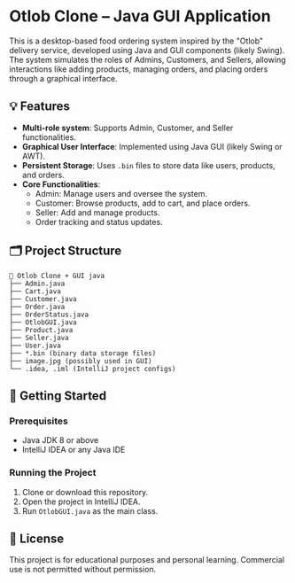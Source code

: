 # Otlob Clone – Java GUI Application

This is a desktop-based food ordering system inspired by the "Otlob" delivery service, developed using Java and GUI components (likely Swing). The system simulates the roles of Admins, Customers, and Sellers, allowing interactions like adding products, managing orders, and placing orders through a graphical interface.

## 💡 Features

- **Multi-role system**: Supports Admin, Customer, and Seller functionalities.
- **Graphical User Interface**: Implemented using Java GUI (likely Swing or AWT).
- **Persistent Storage**: Uses `.bin` files to store data like users, products, and orders.
- **Core Functionalities**:
  - Admin: Manage users and oversee the system.
  - Customer: Browse products, add to cart, and place orders.
  - Seller: Add and manage products.
  - Order tracking and status updates.

## 🗂️ Project Structure

```
📁 Otlob Clone + GUI java
├── Admin.java
├── Cart.java
├── Customer.java
├── Order.java
├── OrderStatus.java
├── OtlobGUI.java
├── Product.java
├── Seller.java
├── User.java
├── *.bin (binary data storage files)
├── image.jpg (possibly used in GUI)
└── .idea, .iml (IntelliJ project configs)
```

## 🚀 Getting Started

### Prerequisites

- Java JDK 8 or above
- IntelliJ IDEA or any Java IDE

### Running the Project

1. Clone or download this repository.
2. Open the project in IntelliJ IDEA.
3. Run `OtlobGUI.java` as the main class.


## 📝 License

This project is for educational purposes and personal learning. Commercial use is not permitted without permission.
